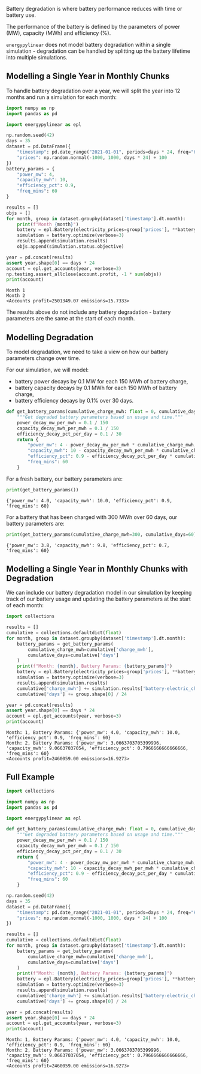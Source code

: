 Battery degradation is where battery performance reduces with time or battery use.

The performance of the battery is defined by the parameters of power (MW), capacity (MWh) and efficiency (%).

`energypylinear` does not model battery degradation within a single simulation - degradation can be handled by splitting up the battery lifetime into multiple simulations.

## Modelling a Single Year in Monthly Chunks

To handle battery degradation over a year, we will split the year into 12 months and run a simulation for each month:

<!--phmdoctest-share-names-->
```python
import numpy as np
import pandas as pd

import energypylinear as epl

np.random.seed(42)
days = 35
dataset = pd.DataFrame({
    "timestamp": pd.date_range("2021-01-01", periods=days * 24, freq="H"),
    "prices": np.random.normal(-1000, 1000, days * 24) + 100
})
battery_params = {
    "power_mw": 4,
    "capacity_mwh": 10,
    "efficiency_pct": 0.9,
    "freq_mins": 60
}

results = []
objs = []
for month, group in dataset.groupby(dataset['timestamp'].dt.month):
    print(f"Month {month}")
    battery = epl.Battery(electricity_prices=group['prices'], **battery_params)
    simulation = battery.optimize(verbose=3)
    results.append(simulation.results)
    objs.append(simulation.status.objective)

year = pd.concat(results)
assert year.shape[0] == days * 24
account = epl.get_accounts(year, verbose=3)
np.testing.assert_allclose(account.profit, -1 * sum(objs))
print(account)
```

```
Month 1
Month 2
<Accounts profit=2501349.07 emissions=15.7333>
```

The results above do not include any battery degradation - battery parameters are the same at the start of each month.

## Modelling Degradation

To model degradation, we need to take a view on how our battery parameters change over time.

For our simulation, we will model:

- battery power decays by 0.1 MW for each 150 MWh of battery charge,
- battery capacity decays by 0.1 MWh for each 150 MWh of battery charge,
- battery efficiency decays by 0.1% over 30 days.

<!--phmdoctest-share-names-->
```python
def get_battery_params(cumulative_charge_mwh: float = 0, cumulative_days: float = 0) -> dict:
    """Get degraded battery parameters based on usage and time."""
    power_decay_mw_per_mwh = 0.1 / 150
    capacity_decay_mwh_per_mwh = 0.1 / 150
    efficiency_decay_pct_per_day = 0.1 / 30
    return {
        "power_mw": 4 - power_decay_mw_per_mwh * cumulative_charge_mwh,
        "capacity_mwh": 10 - capacity_decay_mwh_per_mwh * cumulative_charge_mwh,
        "efficiency_pct": 0.9 - efficiency_decay_pct_per_day * cumulative_days,
        "freq_mins": 60
    }
```

For a fresh battery, our battery parameters are:

<!--phmdoctest-share-names-->
```python
print(get_battery_params())
```

```
{'power_mw': 4.0, 'capacity_mwh': 10.0, 'efficiency_pct': 0.9, 'freq_mins': 60}
```

For a battery that has been charged with 300 MWh over 60 days, our battery parameters are:

<!--phmdoctest-share-names-->
```python
print(get_battery_params(cumulative_charge_mwh=300, cumulative_days=60))
```

```
{'power_mw': 3.8, 'capacity_mwh': 9.8, 'efficiency_pct': 0.7, 'freq_mins': 60}
```

## Modelling a Single Year in Monthly Chunks with Degradation

We can include our battery degradation model in our simulation by keeping track of our battery usage and updating the battery parameters at the start of each month:

<!--phmdoctest-share-names-->
```python
import collections

results = []
cumulative = collections.defaultdict(float)
for month, group in dataset.groupby(dataset['timestamp'].dt.month):
    battery_params = get_battery_params(
        cumulative_charge_mwh=cumulative['charge_mwh'],
        cumulative_days=cumulative['days']
    )
    print(f"Month: {month}, Battery Params: {battery_params}")
    battery = epl.Battery(electricity_prices=group['prices'], **battery_params)
    simulation = battery.optimize(verbose=3)
    results.append(simulation.results)
    cumulative['charge_mwh'] += simulation.results['battery-electric_charge_mwh'].sum()
    cumulative['days'] += group.shape[0] / 24

year = pd.concat(results)
assert year.shape[0] == days * 24
account = epl.get_accounts(year, verbose=3)
print(account)
```

```
Month: 1, Battery Params: {'power_mw': 4.0, 'capacity_mwh': 10.0, 'efficiency_pct': 0.9, 'freq_mins': 60}
Month: 2, Battery Params: {'power_mw': 3.0663703705399996, 'capacity_mwh': 9.06637037054, 'efficiency_pct': 0.7966666666666666, 'freq_mins': 60}
<Accounts profit=2460059.00 emissions=16.9273>
```

## Full Example

```python
import collections

import numpy as np
import pandas as pd

import energypylinear as epl

def get_battery_params(cumulative_charge_mwh: float = 0, cumulative_days: float = 0) -> dict:
    """Get degraded battery parameters based on usage and time."""
    power_decay_mw_per_mwh = 0.1 / 150
    capacity_decay_mwh_per_mwh = 0.1 / 150
    efficiency_decay_pct_per_day = 0.1 / 30
    return {
        "power_mw": 4 - power_decay_mw_per_mwh * cumulative_charge_mwh,
        "capacity_mwh": 10 - capacity_decay_mwh_per_mwh * cumulative_charge_mwh,
        "efficiency_pct": 0.9 - efficiency_decay_pct_per_day * cumulative_days,
        "freq_mins": 60
    }

np.random.seed(42)
days = 35
dataset = pd.DataFrame({
    "timestamp": pd.date_range("2021-01-01", periods=days * 24, freq="H"),
    "prices": np.random.normal(-1000, 1000, days * 24) + 100
})

results = []
cumulative = collections.defaultdict(float)
for month, group in dataset.groupby(dataset['timestamp'].dt.month):
    battery_params = get_battery_params(
        cumulative_charge_mwh=cumulative['charge_mwh'],
        cumulative_days=cumulative['days']
    )
    print(f"Month: {month}, Battery Params: {battery_params}")
    battery = epl.Battery(electricity_prices=group['prices'], **battery_params)
    simulation = battery.optimize(verbose=3)
    results.append(simulation.results)
    cumulative['charge_mwh'] += simulation.results['battery-electric_charge_mwh'].sum()
    cumulative['days'] += group.shape[0] / 24

year = pd.concat(results)
assert year.shape[0] == days * 24
account = epl.get_accounts(year, verbose=3)
print(account)
```

```
Month: 1, Battery Params: {'power_mw': 4.0, 'capacity_mwh': 10.0, 'efficiency_pct': 0.9, 'freq_mins': 60}
Month: 2, Battery Params: {'power_mw': 3.0663703705399996, 'capacity_mwh': 9.06637037054, 'efficiency_pct': 0.7966666666666666, 'freq_mins': 60}
<Accounts profit=2460059.00 emissions=16.9273>
```
